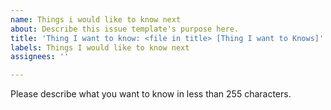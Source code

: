 ```yaml
---
name: Things i would like to know next
about: Describe this issue template's purpose here.
title: 'Thing I want to know: <file in title> [Thing I want to Knows]'
labels: Things I would like to know next
assignees: ''

---
```


Please describe what you want to know in less than 255 characters.
